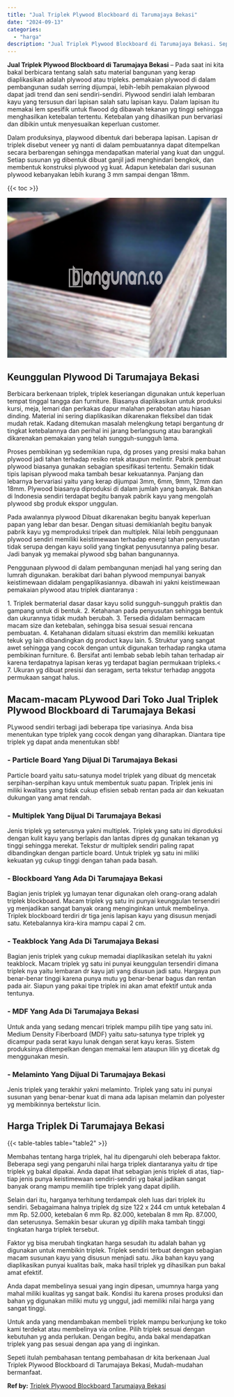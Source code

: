 ```yaml
---
title: "Jual Triplek Plywood Blockboard di Tarumajaya Bekasi"
date: "2024-09-13"
categories: 
  - "harga"
description: "Jual Triplek Plywood Blockboard di Tarumajaya Bekasi. Sepeti itulah pembahasan tentang pembahasan dr kita berkenaan Jual Triplek Plywood Blockboard di Taruma..."
---
```


**Jual Triplek Plywood Blockboard di Tarumajaya Bekasi** – Pada saat ini kita bakal berbicara tentang salah satu material bangunan yang kerap diaplikasikan adalah plywood atau tripleks. pemakaian plywood di dalam pembangunan sudah serring dijumpai, lebih-lebih pemakaian plywood dapat jadi trend dan seni sendiri-sendiri. Plywood sendiri ialah lembaran kayu yang tersusun dari lapisan salah satu lapisan kayu. Dalam lapisan itu memakai lem spesifik untuk flwood dg dibawah tekanan yg tinggi sehingga menghasilkan ketebalan tertentu. Ketebalan yang dihasilkan pun bervariasi dan dibikin untuk menyesuaikan keperluan customer.

Dalam produksinya, playwood dibentuk dari beberapa lapisan. Lapisan dr triplek disebut veneer yg nanti di dalam pembuatannya dapat ditempelkan secara berbarengan sehingga mendapatkan material yang kuat dan unggul. Setiap susunan yg dibentuk dibuat ganjil jadi menghindari bengkok, dan membentuk konstruksi plywood yg kuat. Adapun ketebalan dari susunan plywood kebanyakan lebih kurang 3 mm sampai dengan 18mm.

{{< toc >}}

![Jual Triplek Plywood Blockboard di Tarumajaya Bekasi](/images/jual-triplek-murah-02.png)

## Keunggulan Plywood Di Tarumajaya Bekasi

Berbicara berkenaan triplek, triplek keseriangan digunakan untuk keperluan tempat tinggal tangga dan furniture. Biasanya diaplikasikan untuk produksi kursi, meja, lemari dan perkakas dapur malahan perabotan atau hiasan dinding. Material ini sering diaplikasikan dikarenakan fleksibel dan tidak mudah retak. Kadang ditemukan masalah melengkung tetapi bergantung dr tingkat ketebalannya dan perihal ini jarang berlangsung atau barangkali dikarenakan pemakaian yang telah sungguh-sungguh lama.

Proses pembikinan yg sedemikian rupa, dg proses yang presisi maka bahan plywood jadi tahan terhadap resiko retak ataupun melintir. Pabrik pembuat plywood biasanya gunakan sebagian spesifikasi tertentu. Semakin tidak tipis lapisan plywood maka tambah besar kekuatannya. Panjang dan lebarnya bervariasi yaitu yang kerap dijumpai 3mm, 6mm, 9mm, 12mm dan 18mm. Plywood biasanya diproduksi di dalam jumlah yang banyak. Bahkan di Indonesia sendiri terdapat begitu banyak pabrik kayu yang mengolah plywood sbg produk ekspor unggulan.

Pada awalannya plywood Dibuat dikarenakan begitu banyak keperluan papan yang lebar dan besar. Dengan situasi demikianlah begitu banyak pabrik kayu yg memproduksi tripek dan multiplek. Nilai lebih penggunaan plywood sendiri memiliki keistimewaan terhadap energi tahan penyusutan tidak serupa dengan kayu solid yang tingkat penyusutannya paling besar. Jadi banyak yg memakai plywood sbg bahan bangunannya.

Penggunaan plywood di dalam pembangunan menjadi hal yang sering dan lumrah digunakan. berakibat dari bahan plywood mempunyai banyak keistimewaan didalam pengaplikasiannya. dibawah ini yakni keistimewaan pemakaian plywood atau triplek diantaranya :

1\. Triplek bermaterial dasar dasar kayu solid sungguh-sungguh praktis dan gampang untuk di bentuk. 2. Ketahanan pada penyusutan sehingga bentuk dan ukurannya tidak mudah berubah. 3. Tersedia didalam bermacam macam size dan ketebalan, sehingga bisa sesuai sesuai rencana pembuatan. 4. Ketahanan didalam situasi ekstrim dan memiliki kekuatan tekuk yg lain dibandingkan dg product kayu lain. 5. Struktur yang sangat awet sehingga yang cocok dengan untuk digunakan terhadap rangka utama pembikinan furniture. 6. Bersifat anti lembab sebab lebih tahan terhadap air karena terdapatnya lapisan keras yg terdapat bagian permukaan tripleks.< 7. Ukuran yg dibuat presisi dan seragam, serta tekstur terhadap anggota permukaan sangat halus.

## Macam-macam PLywood Dari Toko Jual Triplek Plywood Blockboard di Tarumajaya Bekasi

PLywood sendiri terbagi jadi beberapa tipe variasinya. Anda bisa menentukan type triplek yang cocok dengan yang diharapkan. Diantara tipe triplek yg dapat anda menentukan sbb!

### \- Particle Board Yang Dijual Di Tarumajaya Bekasi

Particle board yaitu satu-satunya model triplek yang dibuat dg mencetak serpihan-serpihan kayu untuk membentuk suatu papan. Triplek jenis ini miliki kwalitas yang tidak cukup efisien sebab rentan pada air dan kekuatan dukungan yang amat rendah.

### \- Multiplek Yang Dijual Di Tarumajaya Bekasi

Jenis triplek yg seterusnya yakni multiplek. Triplek yang satu ini diproduksi dengan kulit kayu yang berlapis dan lantas dipres dg gunakan tekanan yg tinggi sehingga merekat. Tekstur dr multiplek sendiri paling rapat dibandingkan dengan particle board. Untuk triplek yg satu ini miliki kekuatan yg cukup tinggi dengan tahan pada basah.

### \- Blockboard Yang Ada Di Tarumajaya Bekasi

Bagian jenis triplek yg lumayan tenar digunakan oleh orang-orang adalah triplek blockboard. Macam triplek yg satu ini punyai keunggulan tersendiri yg menjadikan sangat banyak orang menginginkan untuk membelinya. Triplek blockboard terdiri dr tiga jenis lapisan kayu yang disusun menjadi satu. Ketebalannya kira-kira mampu capai 2 cm.

### \- Teakblock Yang Ada Di Tarumajaya Bekasi

Bagian jenis triplek yang cukup memadai diaplikasikan setelah itu yakni teakblock. Macam triplek yg satu ini punyai keunggulan tersendiri dimana triplek nya yaitu lembaran dr kayu jati yang disusun jadi satu. Hargaya pun benar-benar tinggi karena punya mutu yg benar-benar bagus dan rentan pada air. Siapun yang pakai tipe triplek ini akan amat efektif untuk anda tentunya.

### \- MDF Yang Ada Di Tarumajaya Bekasi

Untuk anda yang sedang mencari triplek mampu pilih tipe yang satu ini. Medium Density Fiberboard (MDF) yaitu satu-satunya type triplek yg dicampur pada serat kayu lunak dengan serat kayu keras. Sistem produksinya ditempelkan dengan memakai lem ataupun lilin yg dicetak dg menggunakan mesin.

### \- Melaminto Yang Dijual Di Tarumajaya Bekasi

Jenis triplek yang terakhir yakni melaminto. Triplek yang satu ini punyai susunan yang benar-benar kuat di mana ada lapisan melamin dan polyester yg membikinnya bertekstur licin.

## Harga Triplek Di Tarumajaya Bekasi

{{< table-tables table="table2" >}}

Membahas tentang harga triplek, hal itu dipengaruhi oleh beberapa faktor. Beberapa segi yang pengaruhi nilai harga triplek diantaranya yaitu dr tipe triplek yg bakal dipakai. Anda dapat lihat sebagian jenis triplek di atas, tiap-tiap jenis punya keistimewaan sendiri-sendiri yg bakal jadikan sangat banyak orang mampu memilih tipe triplek yang dapat dipilih.

Selain dari itu, harganya terhitung terdampak oleh luas dari triplek itu sendiri. Sebagaimana halnya triplek dg size 122 x 244 cm untuk ketebalan 4 mm Rp. 52.000, ketebalan 6 mm Rp. 82.000, ketebalan 8 mm Rp. 87.000, dan seterusnya. Semakin besar ukuran yg dipilih maka tambah tinggi tingkatan harga triplek tersebut.

Faktor yg bisa merubah tingkatan harga sesudah itu adalah bahan yg digunakan untuk membikin triplek. Triplek sendiri terbuat dengan sebagian macam susunan kayu yang disusun menjadi satu. Jika bahan kayu yang diaplikasikan punyai kualitas baik, maka hasil triplek yg dihasilkan pun bakal amat efektif.

Anda dapat membelinya sesuai yang ingin dipesan, umumnya harga yang mahal miliki kualitas yg sangat baik. Kondisi itu karena proses produksi dan bahan yg digunakan miliki mutu yg unggul, jadi memiliki nilai harga yang sangat tinggi.

Untuk anda yang mendambakan membeli triplek mampu berkunjung ke toko kami terdekat atau membelinya via online. Pilih triplek sesuai dengan kebutuhan yg anda perlukan. Dengan begitu, anda bakal mendapatkan triplek yang pas sesuai dengan apa yang di inginkan.

Sepeti itulah pembahasan tentang pembahasan dr kita berkenaan Jual Triplek Plywood Blockboard di Tarumajaya Bekasi, Mudah-mudahan bermanfaat.

**Ref by:** [Triplek Plywood Blockboard Tarumajaya Bekasi](https://id.wikipedia.org/wiki/Triplek)
